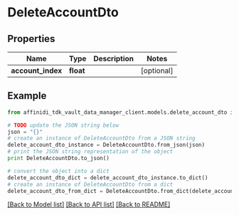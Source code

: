# DeleteAccountDto

## Properties

| Name              | Type      | Description | Notes      |
| ----------------- | --------- | ----------- | ---------- |
| **account_index** | **float** |             | [optional] |

## Example

```python
from affinidi_tdk_vault_data_manager_client.models.delete_account_dto import DeleteAccountDto

# TODO update the JSON string below
json = "{}"
# create an instance of DeleteAccountDto from a JSON string
delete_account_dto_instance = DeleteAccountDto.from_json(json)
# print the JSON string representation of the object
print DeleteAccountDto.to_json()

# convert the object into a dict
delete_account_dto_dict = delete_account_dto_instance.to_dict()
# create an instance of DeleteAccountDto from a dict
delete_account_dto_from_dict = DeleteAccountDto.from_dict(delete_account_dto_dict)
```

[[Back to Model list]](../README.md#documentation-for-models) [[Back to API list]](../README.md#documentation-for-api-endpoints) [[Back to README]](../README.md)
